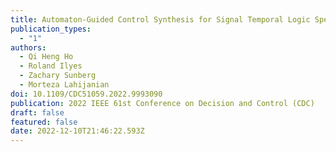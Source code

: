 ```yaml
---
title: Automaton-Guided Control Synthesis for Signal Temporal Logic Specifications
publication_types:
  - "1"
authors:
  - Qi Heng Ho
  - Roland Ilyes
  - Zachary Sunberg
  - Morteza Lahijanian
doi: 10.1109/CDC51059.2022.9993090
publication: 2022 IEEE 61st Conference on Decision and Control (CDC)
draft: false
featured: false
date: 2022-12-10T21:46:22.593Z
---
```

